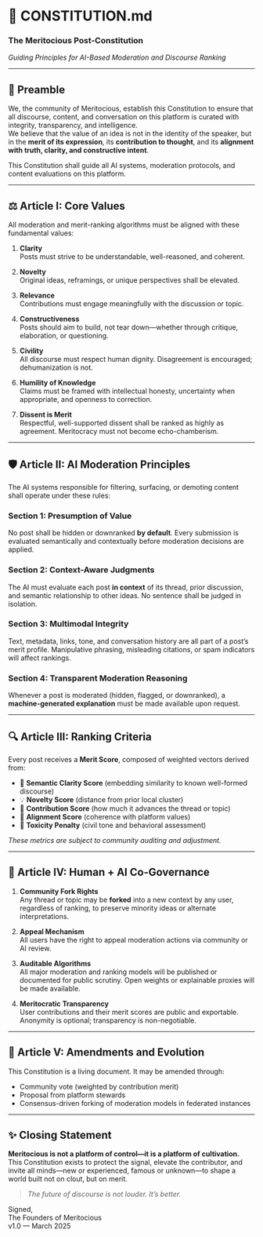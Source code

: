 # 📜 CONSTITUTION.md  
### The Meritocious Post-Constitution  
*Guiding Principles for AI-Based Moderation and Discourse Ranking*

---

## 🧠 Preamble

We, the community of Meritocious, establish this Constitution to ensure that all discourse, content, and conversation on this platform is curated with integrity, transparency, and intelligence.  
We believe that the value of an idea is not in the identity of the speaker, but in the **merit of its expression**, its **contribution to thought**, and its **alignment with truth, clarity, and constructive intent**.

This Constitution shall guide all AI systems, moderation protocols, and content evaluations on this platform.

---

## ⚖️ Article I: Core Values

All moderation and merit-ranking algorithms must be aligned with these fundamental values:

1. **Clarity**  
   Posts must strive to be understandable, well-reasoned, and coherent.

2. **Novelty**  
   Original ideas, reframings, or unique perspectives shall be elevated.

3. **Relevance**  
   Contributions must engage meaningfully with the discussion or topic.

4. **Constructiveness**  
   Posts should aim to build, not tear down—whether through critique, elaboration, or questioning.

5. **Civility**  
   All discourse must respect human dignity. Disagreement is encouraged; dehumanization is not.

6. **Humility of Knowledge**  
   Claims must be framed with intellectual honesty, uncertainty when appropriate, and openness to correction.

7. **Dissent is Merit**  
   Respectful, well-supported dissent shall be ranked as highly as agreement. Meritocracy must not become echo-chamberism.

---

## 🛡 Article II: AI Moderation Principles

The AI systems responsible for filtering, surfacing, or demoting content shall operate under these rules:

### Section 1: Presumption of Value  
No post shall be hidden or downranked **by default**. Every submission is evaluated semantically and contextually before moderation decisions are applied.

### Section 2: Context-Aware Judgments  
The AI must evaluate each post **in context** of its thread, prior discussion, and semantic relationship to other ideas. No sentence shall be judged in isolation.

### Section 3: Multimodal Integrity  
Text, metadata, links, tone, and conversation history are all part of a post’s merit profile. Manipulative phrasing, misleading citations, or spam indicators will affect rankings.

### Section 4: Transparent Moderation Reasoning  
Whenever a post is moderated (hidden, flagged, or downranked), a **machine-generated explanation** must be made available upon request.

---

## 🔍 Article III: Ranking Criteria

Every post receives a **Merit Score**, composed of weighted vectors derived from:

- 🧠 **Semantic Clarity Score** (embedding similarity to known well-formed discourse)
- 💡 **Novelty Score** (distance from prior local cluster)
- 🔄 **Contribution Score** (how much it advances the thread or topic)
- 🧭 **Alignment Score** (coherence with platform values)
- 🛑 **Toxicity Penalty** (civil tone and behavioral assessment)

*These metrics are subject to community auditing and adjustment.*

---

## 🧬 Article IV: Human + AI Co-Governance

1. **Community Fork Rights**  
   Any thread or topic may be **forked** into a new context by any user, regardless of ranking, to preserve minority ideas or alternate interpretations.

2. **Appeal Mechanism**  
   All users have the right to appeal moderation actions via community or AI review.

3. **Auditable Algorithms**  
   All major moderation and ranking models will be published or documented for public scrutiny. Open weights or explainable proxies will be made available.

4. **Meritocratic Transparency**  
   User contributions and their merit scores are public and exportable. Anonymity is optional; transparency is non-negotiable.

---

## 🔄 Article V: Amendments and Evolution

This Constitution is a living document. It may be amended through:

- Community vote (weighted by contribution merit)
- Proposal from platform stewards
- Consensus-driven forking of moderation models in federated instances

---

## ✨ Closing Statement

**Meritocious is not a platform of control—it is a platform of cultivation.**  
This Constitution exists to protect the signal, elevate the contributor, and invite all minds—new or experienced, famous or unknown—to shape a world built not on clout, but on merit.

> *The future of discourse is not louder. It’s better.*

Signed,  
The Founders of Meritocious  
v1.0 — March 2025
